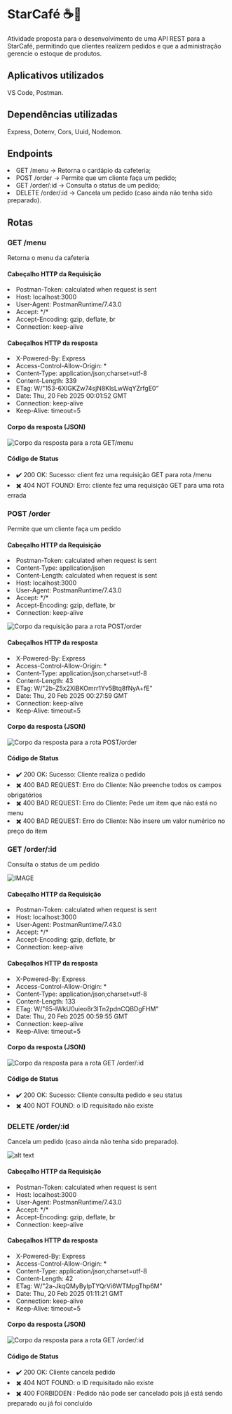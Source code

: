 # StarCafé ☕🥐
Atividade proposta para o desenvolvimento de uma API REST para a StarCafé, permitindo que clientes realizem pedidos e que a administração gerencie o estoque de produtos.

## Aplicativos utilizados
VS Code, Postman.

## Dependências utilizadas
Express, Dotenv, Cors, Uuid, Nodemon.

## Endpoints
<li> GET /menu → Retorna o cardápio da cafeteria;
<li> POST /order → Permite que um cliente faça um pedido;
<li> GET /order/:id → Consulta o status de um pedido;
<li> DELETE /order/:id → Cancela um pedido (caso ainda não tenha sido preparado).

## Rotas
### GET /menu
Retorna o menu da cafeteria

#### Cabeçalho HTTP da Requisição
<li> Postman-Token: calculated when request is sent
<li> Host: localhost:3000
<li> User-Agent: PostmanRuntime/7.43.0
<li> Accept:  */*
<li> Accept-Encoding: gzip, deflate, br
<li> Connection: keep-alive 

#### Cabeçalhos HTTP da resposta
<li> X-Powered-By: Express
<li> Access-Control-Allow-Origin: *
<li> Content-Type: application/json;charset=utf-8
<li> Content-Length: 339
<li> ETag: W/"153-6XIGKZw74sjN8KlsLwWqYZrfgE0"
<li> Date: 	
Thu, 20 Feb 2025 00:01:52 GMT
<li> Connection: keep-alive
<li> Keep-Alive: 	
timeout=5

#### Corpo da resposta (JSON)
![Corpo da resposta para a rota GET/menu](image.png)

#### Código de Status
<li> ✔️ 200 OK: Sucesso: client fez uma requisição GET para rota /menu 
<li> ✖️ 404 NOT FOUND: Erro: cliente fez uma requisição GET para uma rota errada

### POST /order
Permite que um cliente faça um pedido

#### Cabeçalho HTTP da Requisição
<li> Postman-Token: calculated when request is sent
<li> Content-Type: application/json
<li> Content-Length: calculated when request is sent 
<li> Host: localhost:3000
<li> User-Agent: PostmanRuntime/7.43.0
<li> Accept: */*
<li> Accept-Encoding: gzip, deflate, br
<li> Connection: keep-alive 

![Corpo da requisição para a rota POST/order](image-2.png)

#### Cabeçalhos HTTP da resposta
<li> X-Powered-By: Express
<li> Access-Control-Allow-Origin: *
<li> Content-Type: application/json;charset=utf-8
<li> Content-Length: 43
<li> ETag: W/"2b-Z5x2XiBKOmrr1Yv5Btq8fNyA+fE"
<li> Date: 	
Thu, 20 Feb 2025 00:27:59 GMT
<li> Connection: keep-alive
<li> Keep-Alive: 	
timeout=5

#### Corpo da resposta (JSON)
![Corpo da resposta para a rota POST/order](image-1.png)

#### Código de Status
<li> ✔️ 200 OK: Sucesso: Cliente realiza o pedido
<li> ✖️ 400 BAD REQUEST: Erro do Cliente: Não preenche todos os campos obrigatórios
<li> ✖️ 400 BAD REQUEST: Erro do Cliente: Pede um item que não está no menu
<li> ✖️ 400 BAD REQUEST: Erro do Cliente: Não insere um valor numérico no preço do item

### GET /order/:id
Consulta o status de um pedido

![IMAGE](image3.png)

#### Cabeçalho HTTP da Requisição
<li> Postman-Token: calculated when request is sent
<li> Host: localhost:3000
<li> User-Agent: PostmanRuntime/7.43.0
<li> Accept: */*
<li> Accept-Encoding: gzip, deflate, br
<li> Connection: keep-alive 

#### Cabeçalhos HTTP da resposta
<li> X-Powered-By: Express
<li> Access-Control-Allow-Origin: *
<li> Content-Type: application/json;charset=utf-8
<li> Content-Length: 133
<li> ETag: W/"85-lWkU0uieo8r3ITn2pdnCQBDgFHM"
<li> Date:	
Thu, 20 Feb 2025 00:59:55 GMT
<li> Connection: keep-alive
<li> Keep-Alive: 	
timeout=5

#### Corpo da resposta (JSON)
![Corpo da resposta para a rota  GET /order/:id](image4.png)

#### Código de Status
<li> ✔️ 200 OK: Sucesso: Cliente consulta pedido e seu status
<li> ✖️ 400 NOT FOUND: o ID requisitado não existe

### DELETE /order/:id 
Cancela um pedido (caso ainda não tenha sido preparado).

![alt text](image5.png)

#### Cabeçalho HTTP da Requisição
<li> Postman-Token: calculated when request is sent
<li> Host: localhost:3000
<li> User-Agent: PostmanRuntime/7.43.0
<li> Accept: */*
<li> Accept-Encoding: gzip, deflate, br
<li> Connection: keep-alive 

#### Cabeçalhos HTTP da resposta
<li> X-Powered-By: Express
<li> Access-Control-Allow-Origin: *
<li> Content-Type: application/json;charset=utf-8
<li> Content-Length: 42
<li> ETag: 	
W/"2a-JkqQMyByIpTYQrVi6WTMpgThp6M"
<li> Date:	
Thu, 20 Feb 2025 01:11:21 GMT
<li> Connection: keep-alive
<li> Keep-Alive: 	
timeout=5

#### Corpo da resposta (JSON)
![Corpo da resposta para a rota  GET /order/:id](image6.png)

#### Código de Status
<li> ✔️ 200 OK: Cliente cancela pedido
<li> ✖️ 404 NOT FOUND: o ID requisitado não existe
<li> ✖️ 400 FORBIDDEN : Pedido não pode ser cancelado pois já está sendo preparado ou já foi concluído



